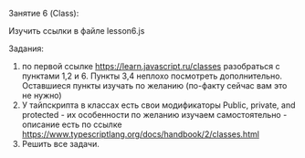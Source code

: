 Занятие 6 (Class):

Изучить ссылки в файле lesson6.js

Задания:
1) по первой ссылке https://learn.javascript.ru/classes разобраться с пунктами 1,2 и 6.
Пункты 3,4 неплохо посмотреть дополнительно. Оставшиеся пункты изучать по желанию (по-факту сейчас вам это не нужно)
2) У тайпскрипта в классах есть свои модификаторы Public, private, and protected - их особенности по желанию
изучаем самостоятельно - описание есть по ссылке https://www.typescriptlang.org/docs/handbook/2/classes.html
3) Решить все задачи.